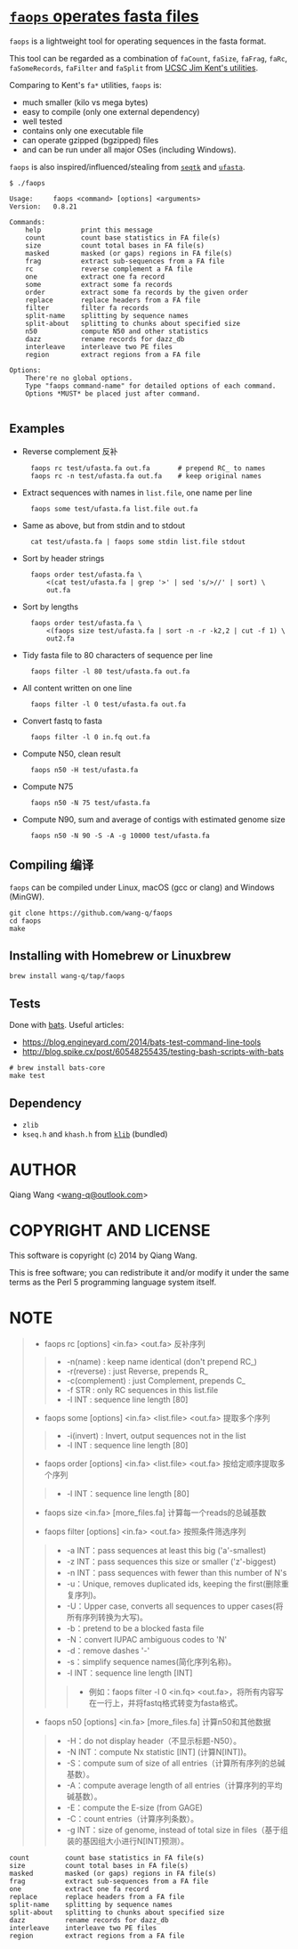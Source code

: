 # [`faops` operates fasta files](https://github.com/wang-q/faops)

`faops` is a lightweight tool for operating sequences in the fasta format.

This tool can be regarded as a combination of `faCount`, `faSize`,
`faFrag`, `faRc`, `faSomeRecords`, `faFilter` and `faSplit` from
[UCSC Jim Kent's utilities](http://hgdownload.cse.ucsc.edu/admin/exe/).

Comparing to Kent's `fa*` utilities, `faops` is:

* much smaller (kilo vs mega bytes)
* easy to compile (only one external dependency)
* well tested
* contains only one executable file
* can operate gzipped (bgzipped) files
* and can be run under all major OSes (including Windows).

`faops` is also inspired/influenced/stealing from
[`seqtk`](https://github.com/lh3/seqtk) and
[`ufasta`](http://www.genome.umd.edu/masurca.html).

```text
$ ./faops

Usage:     faops <command> [options] <arguments>
Version:   0.8.21

Commands:
    help          print this message
    count         count base statistics in FA file(s)
    size          count total bases in FA file(s)
    masked        masked (or gaps) regions in FA file(s)
    frag          extract sub-sequences from a FA file
    rc            reverse complement a FA file
    one           extract one fa record
    some          extract some fa records
    order         extract some fa records by the given order
    replace       replace headers from a FA file
    filter        filter fa records
    split-name    splitting by sequence names
    split-about   splitting to chunks about specified size
    n50           compute N50 and other statistics
    dazz          rename records for dazz_db
    interleave    interleave two PE files
    region        extract regions from a FA file

Options:
    There're no global options.
    Type "faops command-name" for detailed options of each command.
    Options *MUST* be placed just after command.


```

## Examples

* Reverse complement 反补

        faops rc test/ufasta.fa out.fa       # prepend RC_ to names
        faops rc -n test/ufasta.fa out.fa    # keep original names

* Extract sequences with names in `list.file`, one name per line

        faops some test/ufasta.fa list.file out.fa

* Same as above, but from stdin and to stdout

        cat test/ufasta.fa | faops some stdin list.file stdout

* Sort by header strings

        faops order test/ufasta.fa \
            <(cat test/ufasta.fa | grep '>' | sed 's/>//' | sort) \
            out.fa

* Sort by lengths

        faops order test/ufasta.fa \
            <(faops size test/ufasta.fa | sort -n -r -k2,2 | cut -f 1) \
            out2.fa

* Tidy fasta file to 80 characters of sequence per line

        faops filter -l 80 test/ufasta.fa out.fa

* All content written on one line

        faops filter -l 0 test/ufasta.fa out.fa

* Convert fastq to fasta

        faops filter -l 0 in.fq out.fa

* Compute N50, clean result

        faops n50 -H test/ufasta.fa

* Compute N75

        faops n50 -N 75 test/ufasta.fa

* Compute N90, sum and average of contigs with estimated genome size

        faops n50 -N 90 -S -A -g 10000 test/ufasta.fa

## Compiling 编译

`faops` can be compiled under Linux, macOS (gcc or clang) and Windows (MinGW).

```shell
git clone https://github.com/wang-q/faops
cd faops
make
```

## Installing with Homebrew or Linuxbrew

```shell
brew install wang-q/tap/faops
```

## Tests

Done with [bats](https://github.com/bats-core/bats-core). Useful articles:

* https://blog.engineyard.com/2014/bats-test-command-line-tools
* http://blog.spike.cx/post/60548255435/testing-bash-scripts-with-bats

```shell
# brew install bats-core
make test
```

## Dependency

* `zlib`
* `kseq.h` and `khash.h` from
  [`klib`](https://github.com/attractivechaos/klib) (bundled)

# AUTHOR

Qiang Wang &lt;wang-q@outlook.com&gt;

# COPYRIGHT AND LICENSE

This software is copyright (c) 2014 by Qiang Wang.

This is free software; you can redistribute it and/or modify it under the same terms as the Perl 5
programming language system itself.


# NOTE
> * faops rc [options] <in.fa> <out.fa> 反补序列
>> * -n(name) : keep name identical (don't prepend RC_) 
>> * -r(reverse) : just Reverse, prepends R_  
>> * -c(complement) : just Complement, prepends C_  
>> * -f STR : only RC sequences in this list.file  
>> * -l INT : sequence line length [80]
>    
> * faops some [options] <in.fa> <list.file> <out.fa> 提取多个序列  
>> * -i(invert) : Invert, output sequences not in the list  
>> * -l INT : sequence line length [80]  
>   
> * faops order [options] <in.fa> <list.file> <out.fa> 按给定顺序提取多个序列  
>> * -l INT：sequence line length [80]  
>   
> * faops size <in.fa> [more_files.fa] 计算每一个reads的总碱基数
>
> * faops filter [options] <in.fa> <out.fa> 按照条件筛选序列
>> * -a INT：pass sequences at least this big ('a'-smallest)
>> * -z INT：pass sequences this size or smaller ('z'-biggest)
>> * -n INT：pass sequences with fewer than this number of N's
>> * -u：Unique, removes duplicated ids, keeping the first(删除重复序列)。
>> * -U：Upper case, converts all sequences to upper cases(将所有序列转换为大写)。
>> * -b：pretend to be a blocked fasta file
>> * -N：convert IUPAC ambiguous codes to 'N'
>> * -d：remove dashes '-'
>> * -s：simplify sequence names(简化序列名称)。
>> * -l INT：sequence line length [INT]
>>> * 例如：faops filter -l 0 <in.fq> <out.fa>，将所有内容写在一行上，并将fastq格式转变为fasta格式。
>  
> * faops n50 [options] <in.fa> [more_files.fa] 计算n50和其他数据
>> * -H：do not display header（不显示标题-N50）。
>> * -N INT：compute Nx statistic [INT] (计算N[INT])。
>> * -S：compute sum of size of all entries（计算所有序列的总碱基数）。
>> * -A：compute average length of all entries（计算序列的平均碱基数）。
>> * -E：compute the E-size (from GAGE)
>> * -C：count entries（计算序列条数）。
>> * -g INT：size of genome, instead of total size in files（基于组装的基因组大小进行N[INT]预测）。
>
> 





    count         count base statistics in FA file(s)
    size          count total bases in FA file(s)
    masked        masked (or gaps) regions in FA file(s)
    frag          extract sub-sequences from a FA file
    one           extract one fa record
    replace       replace headers from a FA file
    split-name    splitting by sequence names
    split-about   splitting to chunks about specified size
    dazz          rename records for dazz_db
    interleave    interleave two PE files
    region        extract regions from a FA file